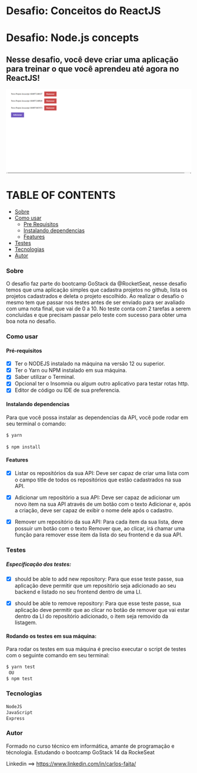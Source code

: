 # Desafio: Conceitos do ReactJS

# Desafio: Node.js concepts

## Nesse desafio, você deve criar uma aplicação para treinar o que você aprendeu até agora no ReactJS!

![](/public/assets/print.png)


TABLE OF CONTENTS
=======================

<!--ts-->
  * [Sobre](#Sobre)
  * [Como usar](#como-usar)
    * [Pre Requisitos](#pre-requisitos)
    * [Instalando dependencias](#instalando-dependencias)
    * [Features](#features)
  * [Testes](#testes)
  * [Tecnologias](#tecnologias)
  * [Autor](#autor)
<!--te-->

### Sobre 

  O desafio faz parte do bootcamp GoStack da @RocketSeat, nesse desafio temos que uma aplicação simples que cadastra projetos no github, lista os projetos cadastrados e deleta o projeto escolhido.
  Ao realizar o desafio o mesmo tem que passar nos testes antes de ser enviado para ser avaliado com uma nota final, que vai de 0 a 10.
  No teste conta com 2 tarefas a serem concluidas e que precisam passar pelo teste com sucesso para obter uma boa nota no desafio.

### Como usar

  #### Pré-requisitos

  - [x] Ter o NODEJS instalado na máquina na versão 12 ou superior.
  - [x] Ter o Yarn ou NPM instalado em sua máquina.
  - [x] Saber utilizar o Terminal.
  - [x] Opcional ter o Insomnia ou algum outro aplicativo para testar rotas http.
  - [x] Editor de código ou IDE de sua preferencia.

  #### Instalando dependencias

  Para que você possa instalar as dependencias da API, você pode rodar em seu terminal o comando:

    $ yarn

    $ npm install


  #### Features

  - [x] Listar os repositórios da sua API: Deve ser capaz de criar uma lista com o campo title de todos os repositórios que estão cadastrados na sua API.

  - [x] Adicionar um repositório a sua API: Deve ser capaz de adicionar um novo item na sua API através de um botão com o texto Adicionar e, após a criação, deve ser capaz de exibir o nome dele após o cadastro.

  - [x] Remover um repositório da sua API: Para cada item da sua lista, deve possuir um botão com o texto Remover que, ao clicar, irá chamar uma função para remover esse item da lista do seu frontend e da sua API.

### Testes 

  ##### Específicação dos testes:

  - [x] should be able to add new repository: Para que esse teste passe, sua aplicação deve permitir que um repositório seja adicionado ao seu backend e listado no seu frontend dentro de uma LI.

  - [x] should be able to remove repository: Para que esse teste passe, sua aplicação deve permitir que ao clicar no botão de remover que vai estar dentro da LI do repositório adicionado, o item seja removido da listagem.


  #### Rodando os testes em sua máquina:

  Para rodar os testes em sua máquina é preciso executar o script de testes com o seguinte comando em seu terminal:

    $ yarn test
     OU
    $ npm test

### Tecnologias

    NodeJS
    JavaScript
    Express


### Autor

  Formado no curso técnico em informática, amante de programação e técnologia.
  Estudando o bootcamp GoStack 14 da RockeSeat

  Linkedin ==> https://www.linkedin.com/in/carlos-faita/
  